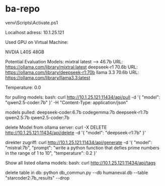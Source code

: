 # ba-repo
venv\Scripts\Activate.ps1

Localhost adress: 10.1.25.121

Used GPU on Virtual Machine:

NVDIA L40S 48GB

Potential Evaluation Models:
mixtral latest --> 46.7b URL: https://ollama.com/library/mixtral:latest
deepseek-r1 70.6b URL: https://ollama.com/library/deepseek-r1:70b
llama 3.3 70.6b URL: https://ollama.com/library/llama3.3:latest

Temperature: 0.0

for pulling models:
bash: curl http://10.1.25.121:11434/api/pull -d '{ "model": "qwen2.5-coder:7b" }' -H "Content-Type: application/json"


models pulled:
deepseek-coder:6.7b
codegemma:7b
deepseek-r1:7b
qwen2.5:7b
qwen2.5-coder:7b



delete Model from ollama server:
curl -X DELETE http://10.1.25.121:11434/api/delete -d '{ "model": "deepseek-r1:7b" }'


direkter zugriff:
curl http://10.1.25.121:11434/api/generate -d '{
  "model": "mistral:7b",
  "prompt": "write a python function that defies prime numbers in the range of 1 to 10",
  "temperature": 0.2
}'

Show all listed ollama models:
bash: curl http://10.1.25.121:11434/api/tags


delete table in db:
python db_commun.py --db humaneval.db --table "starcoder2:7b_results" --drop
